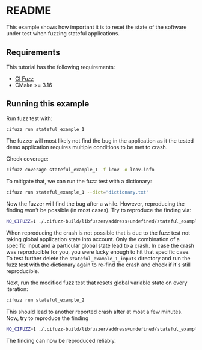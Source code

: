 # README

This example shows how important it is to reset the state of the software
under test when fuzzing stateful applications.

## Requirements

This tutorial has the following requirements:

- [CI Fuzz](https://github.com/CodeIntelligenceTesting/cifuzz)
- CMake >= 3.16

## Running this example

Run fuzz test with:

```bash
cifuzz run stateful_example_1
```

The fuzzer will most likely not find the bug in the application as it
the tested demo application requires multiple conditions to be met to crash.

Check coverage:

```bash
cifuzz coverage stateful_example_1 -f lcov -o lcov.info
```

To mitigate that, we can run the fuzz test with a dictionary:

```bash
cifuzz run stateful_example_1 --dict="dictionary.txt"
```

Now the fuzzer will find the bug after a while.
However, reproducing the finding won't be possible (in most cases).
Try to reproduce the finding via:

```bash
NO_CIFUZZ=1 ./.cifuzz-build/libfuzzer/address+undefined/stateful_example_1 stateful_example_1_inputs/{finding_name}
```

When reproducing the crash is not possible that is due to the fuzz test not taking
global application state into account. Only the combination of a specific input and
a particular global state lead to a crash.
In case the crash was reproducible for you, you were lucky enough to hit that specific
case. To test further delete the `stateful_example_1_inputs` directory and run
the fuzz test with the dictionary again to re-find the crash and check if it's
still reproducible.

Next, run the modified fuzz test that resets global variable state on every iteration:

```bash
cifuzz run stateful_example_2
```

This should lead to another reported crash after at most a few minutes.
Now, try to reproduce the finding

```bash
NO_CIFUZZ=1 ./.cifuzz-build/libfuzzer/address+undefined/stateful_example_2 stateful_example_2_inputs/{finding_name}
```

The finding can now be reproduced reliably.
